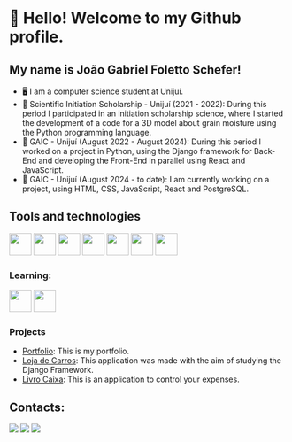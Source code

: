 # 👋 Hello! Welcome to my Github profile.
## My name is João Gabriel Foletto Schefer!

- 🖥️ I am a computer science student at Unijuí.
- 🔭 Scientific Initiation Scholarship - Unijuí (2021 - 2022):
  During this period I participated in an initiation scholarship science, where I started the development of a code for a 3D model about grain moisture using the Python programming language.
- 🔭 GAIC - Unijuí (August 2022 - August 2024): During this period I worked on a project in Python, using the Django framework for Back-End and developing the Front-End in parallel using React and JavaScript.
- 🔭 GAIC - Unijuí (August 2024 - to date): I am currently working on a project, using HTML, CSS, JavaScript, React and PostgreSQL.

## Tools and technologies
<img loading="lazy" src="https://cdn.jsdelivr.net/gh/devicons/devicon/icons/visualstudio/visualstudio-plain.svg" width="40" height="40"/> <img loading="lazy" src="https://cdn.jsdelivr.net/gh/devicons/devicon/icons/python/python-original.svg" width="40" height="40"/> <img loading="lazy" src="https://cdn.jsdelivr.net/npm/simple-icons@5.12/icons/django.svg" width="40" height="40"/>  <img src="https://cdn.jsdelivr.net/gh/devicons/devicon/icons/postgresql/postgresql-original.svg" width="40" height="40"/> <img loading="lazy" src="https://upload.wikimedia.org/wikipedia/commons/c/cf/New_Power_BI_Logo.svg" width="40" height="40"/> <img loading="lazy" src="https://cdn.jsdelivr.net/gh/devicons/devicon/icons/html5/html5-original.svg" width="40" height="40"/> <img loading="lazy" src="https://cdn.jsdelivr.net/gh/devicons/devicon/icons/css3/css3-original.svg" width="40" height="40"/>

### Learning:
<img loading="lazy" src="https://cdn.jsdelivr.net/gh/devicons/devicon/icons/javascript/javascript-original.svg" width="40" height="40"/> <img loading="lazy" src="https://cdn.jsdelivr.net/gh/devicons/devicon/icons/react/react-original.svg" width="40" height="40"/> 

### Projects
- [Portfolio](https://github.com/joaoschefer/portfolio): This is my portfolio.
- [Loja de Carros](https://github.com/joaoschefer/django-carros): This application was made with the aim of studying the Django Framework.
- [Livro Caixa](https://github.com/joaoschefer/livro_caixa): This is an application to control your expenses.


## Contacts:
<div>
<a href="https://instagram.com/joao.schefer" target="_blank"><img loading="lazy" src="https://img.shields.io/badge/-Instagram-%23E4405F?style=for-the-badge&logo=instagram&logoColor=white" target="_blank"></a>
<a href="https://www.linkedin.com/in/joão-schefer-3552b420a" target="_blank"><img loading="lazy" src="https://img.shields.io/badge/-LinkedIn-%230077B5?style=for-the-badge&logo=linkedin&logoColor=white" target="_blank"></a>
<a href="mailto:joaogfschefer2121@gmail.com" target="_blank">
  <img loading="lazy" src="https://img.shields.io/badge/Gmail-D14836?style=for-the-badge&logo=gmail&logoColor=white">
</a>
</div>

